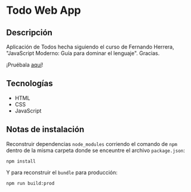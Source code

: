 # Todo Web App

## Descripción

Aplicación de Todos hecha siguiendo el curso de Fernando Herrera, "JavaScript Moderno: Guía para dominar el lenguaje". Gracias.

¡Pruébala [aquí](http://castlop.github.io/todo_web)!

## Tecnologías
* HTML
* CSS
* JavaScript

## Notas de instalación

Reconstruir dependencias `node_modules` corriendo el comando de `npm` dentro de la misma carpeta donde se enceuntre el archivo `package.json`:
```
npm install
```

Y para reconstruir el `bundle` para producción:
```
npm run build:prod
```